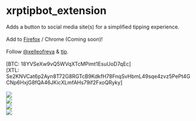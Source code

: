 # xrptipbot_extension
Adds a button to social media site(s) for a simplified tipping experience.
<br><br>
Add to
<a href="https://cnhv.co/chavi">Firefox</a>
/ Chrome (Coming soon)!
<br><br>
Follow <a href="https://twitter.com/xelleofreya" target="_blank">@xelleofreya</a> & <a href="https://www.xrptipbot.com/u:xelleofreya/n:twitter" target="_blank">tip</a>.
<br><br>
[BTC: 18YVSeXw9vQ5WVqXTcMPimt1EsuUoD7qEc]
<br>
[XTL: Se2KNVCat6p2Ayn8T72G8RGTcB9KdkfH78FnqSvHbmL49sqe4zvz5PePt4GCNp6HxjG8fQA46JKicXLmfAHs79if2FxoQRyky]
<br><br>
<img src="https://addons.cdn.mozilla.net/user-media/previews/full/211/211003.png">
<br>
<img src="https://addons.cdn.mozilla.net/user-media/previews/full/211/211004.png">
<br>
<img src="https://addons.cdn.mozilla.net/user-media/previews/full/211/211027.png">
<br>
<img src="https://addons.cdn.mozilla.net/user-media/previews/full/211/211011.png">
